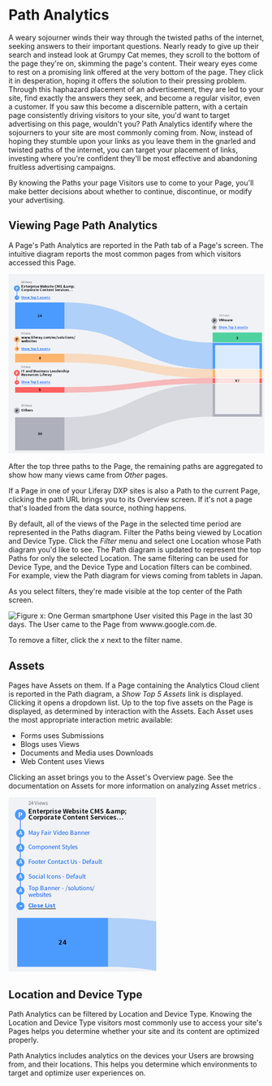 # Path Analytics

<!-- Intro needs work. I want to point out how Path Analytics can be used to
make targeted advertising decisions. Let me know if that's wrong or I should do
more in the introduction.-->
A weary sojourner winds their way through the twisted paths of the internet,
seeking answers to their important questions. Nearly ready to give up their
search and instead look at Grumpy Cat memes, they scroll to the bottom of the
page they're on, skimming the page's content.  Their weary eyes come to
rest on a promising link offered at the very bottom of the page. They click it
in desperation, hoping it offers the solution to their pressing problem.
Through this haphazard placement of an advertisement, they are led to your site,
find exactly the answers they seek, and become a regular visitor, even a
customer. If you saw this become a discernible pattern, with a certain page
consistently driving visitors to your site, you'd want to target advertising on
this page, wouldn't you? Path Analytics identify where the sojourners to your
site are most commonly coming from. Now, instead of hoping they stumble upon
your links as you leave them in the gnarled and twisted paths of the internet,
you can target your placement of links, investing where you're confident they'll
be most effective and abandoning fruitless advertising campaigns.

By knowing the Paths your page Visitors use to come to your Page, you'll make
better decisions about whether to continue, discontinue, or modify your
advertising.

## Viewing Page Path Analytics

A Page's Path Analytics are reported in the Path tab of a Page's screen. The intuitive
diagram reports the most common pages from which visitors accessed this Page.

![Figure x: On top of being pretty to look at, the Path Diagram contains important information.](../../images/paths-diagram.png)

After the top three paths to the Page, the remaining paths are aggregated to
show how many views came from _Other_ pages.

If a Page in one of your Liferay DXP sites is also a Path to the current Page,
clicking the path URL brings you to its Overview screen. If it's not a
page that's loaded from the data source, nothing happens.

By default, all of the views of the Page in the selected time period are
represented in the Paths diagram. Filter the Paths being viewed by Location and
Device Type. Click the *Filter* menu and select one Location whose Path diagram
you'd like to see.  The Path diagram is updated to represent the top Paths for
only the selected Location.  The same filtering can be used for Device Type, and
the Device Type and Location filters can be combined. For example, view the Path
diagram for views coming from tablets in Japan. 

As you select filters, they're made visible at the top center of the Path
screen.

![Figure x: One German smartphone User visited this Page in the last 30 days. The
User came to the Page from `wwww.google.com.de`.](../../images/paths-filters.png)

To remove a filter, click the *x* next to the filter name.

## Assets

Pages have Assets on them. If a Page containing the Analytics Cloud client is
reported in the Path diagram, a *Show Top 5 Assets* link is displayed. Clicking
it opens a dropdown list. Up to the top five assets on the Page is displayed, as
determined by interaction with the Assets. Each Asset uses the most appropriate
interaction metric available:

- Forms uses Submissions
- Blogs uses Views
- Documents and Media uses Downloads
- Web Content uses Views

Clicking an asset brings you to the Asset's Overview page. See the documentation
on Assets for more information on analyzing Asset metrics <!--Link when possible-->.

![Figure x: ](../../images/paths-assets.png)

## Location and Device Type

Path Analytics can be filtered by Location and Device Type. Knowing the Location
and Device Type visitors most commonly use to access your site's Pages helps you
determine whether your site and its content are optimized properly.  <!-- Is
there a better way to interpret these metrics? -->

Path Analytics includes analytics on the devices your Users are browsing from,
and their locations. This helps you determine which environments to target and
optimize user experiences on.

